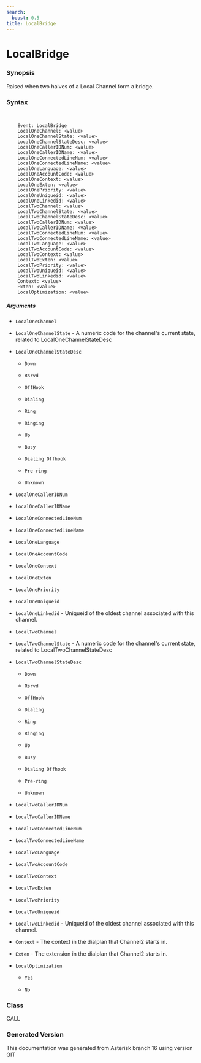 ```yaml
---
search:
  boost: 0.5
title: LocalBridge
---
```


# LocalBridge

### Synopsis

Raised when two halves of a Local Channel form a bridge.

### Syntax


```


    Event: LocalBridge
    LocalOneChannel: <value>
    LocalOneChannelState: <value>
    LocalOneChannelStateDesc: <value>
    LocalOneCallerIDNum: <value>
    LocalOneCallerIDName: <value>
    LocalOneConnectedLineNum: <value>
    LocalOneConnectedLineName: <value>
    LocalOneLanguage: <value>
    LocalOneAccountCode: <value>
    LocalOneContext: <value>
    LocalOneExten: <value>
    LocalOnePriority: <value>
    LocalOneUniqueid: <value>
    LocalOneLinkedid: <value>
    LocalTwoChannel: <value>
    LocalTwoChannelState: <value>
    LocalTwoChannelStateDesc: <value>
    LocalTwoCallerIDNum: <value>
    LocalTwoCallerIDName: <value>
    LocalTwoConnectedLineNum: <value>
    LocalTwoConnectedLineName: <value>
    LocalTwoLanguage: <value>
    LocalTwoAccountCode: <value>
    LocalTwoContext: <value>
    LocalTwoExten: <value>
    LocalTwoPriority: <value>
    LocalTwoUniqueid: <value>
    LocalTwoLinkedid: <value>
    Context: <value>
    Exten: <value>
    LocalOptimization: <value>

```
##### Arguments


* `LocalOneChannel`

* `LocalOneChannelState` - A numeric code for the channel's current state, related to LocalOneChannelStateDesc<br>

* `LocalOneChannelStateDesc`

    * `Down`

    * `Rsrvd`

    * `OffHook`

    * `Dialing`

    * `Ring`

    * `Ringing`

    * `Up`

    * `Busy`

    * `Dialing Offhook`

    * `Pre-ring`

    * `Unknown`

* `LocalOneCallerIDNum`

* `LocalOneCallerIDName`

* `LocalOneConnectedLineNum`

* `LocalOneConnectedLineName`

* `LocalOneLanguage`

* `LocalOneAccountCode`

* `LocalOneContext`

* `LocalOneExten`

* `LocalOnePriority`

* `LocalOneUniqueid`

* `LocalOneLinkedid` - Uniqueid of the oldest channel associated with this channel.<br>

* `LocalTwoChannel`

* `LocalTwoChannelState` - A numeric code for the channel's current state, related to LocalTwoChannelStateDesc<br>

* `LocalTwoChannelStateDesc`

    * `Down`

    * `Rsrvd`

    * `OffHook`

    * `Dialing`

    * `Ring`

    * `Ringing`

    * `Up`

    * `Busy`

    * `Dialing Offhook`

    * `Pre-ring`

    * `Unknown`

* `LocalTwoCallerIDNum`

* `LocalTwoCallerIDName`

* `LocalTwoConnectedLineNum`

* `LocalTwoConnectedLineName`

* `LocalTwoLanguage`

* `LocalTwoAccountCode`

* `LocalTwoContext`

* `LocalTwoExten`

* `LocalTwoPriority`

* `LocalTwoUniqueid`

* `LocalTwoLinkedid` - Uniqueid of the oldest channel associated with this channel.<br>

* `Context` - The context in the dialplan that Channel2 starts in.<br>

* `Exten` - The extension in the dialplan that Channel2 starts in.<br>

* `LocalOptimization`

    * `Yes`

    * `No`

### Class

CALL

### Generated Version

This documentation was generated from Asterisk branch 16 using version GIT 